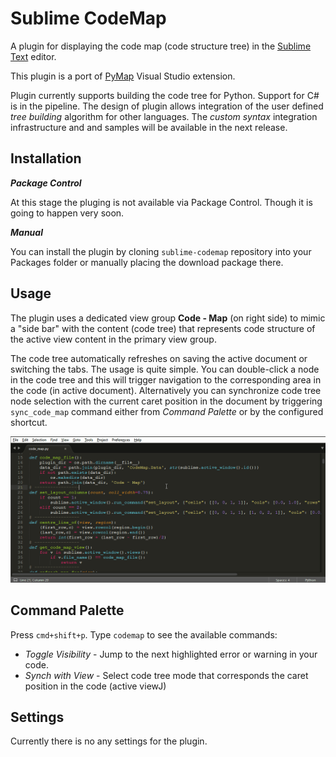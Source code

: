 # Sublime CodeMap

A plugin for displaying the code map (code structure tree) in the [Sublime Text](http://sublimetext.com "Sublime Text") editor.

This plugin is a port of [PyMap](https://marketplace.visualstudio.com/items?itemName=OlegShilo.PyMap) Visual Studio extension. 

Plugin currently supports building the code tree for Python. Support for C# is in the pipeline. The design of plugin allows integration of the user defined _tree building_ algorithm for other languages. The _custom syntax_ integration infrastructure and and samples will  be available in the next release. 

## Installation

*__Package Control__*

At this stage the pluging is not available via Package Control. Though it is going to happen very soon.

*__Manual__*

You can install the plugin by cloning `sublime-codemap` repository into your Packages folder or manually placing the download package there.

## Usage
The plugin uses a dedicated view group __Code - Map__ (on right side) to mimic a "side bar" with the content (code tree) that represents code structure of the active view content in the primary view group. 

The code tree automatically refreshes on saving the active document or switching the tabs. The usage is quite simple. You can double-click a node in the code tree and this will trigger navigation to the corresponding area in the code (in active document). Alternatively you can synchronize code tree node selection with the current caret position in the document by triggering `sync_code_map` command either from _Command Palette_ or by the configured shortcut.

![](images/image1.gif)

## Command Palette

Press `cmd+shift+p`. Type `codemap` to see the available commands:

* *Toggle Visibility* - Jump to the next highlighted error or warning in your code.
* *Synch with View* - Select code tree mode that corresponds the caret position in the code (active viewJ)

## Settings

Currently there is no any settings for the plugin.
